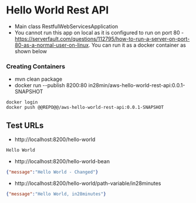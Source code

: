 # Hello World Rest API

- Main class RestfulWebServicesApplication 
- You cannot run this app on local as it is configured to run on port 80 - https://serverfault.com/questions/112795/how-to-run-a-server-on-port-80-as-a-normal-user-on-linux. You can run it as a docker container as shown below


### Creating Containers

- mvn clean package
- docker run --publish 8200:80 in28min/aws-hello-world-rest-api:0.0.1-SNAPSHOT

```
docker login
docker push @@REPO@@/aws-hello-world-rest-api:0.0.1-SNAPSHOT
```

## Test URLs

- http://localhost:8200/hello-world

```txt
Hello World
```

- http://localhost:8200/hello-world-bean

```json
{"message":"Hello World - Changed"}
```

- http://localhost:8200/hello-world/path-variable/in28minutes

```json
{"message":"Hello World, in28minutes"}
```
